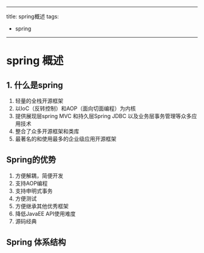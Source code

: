 ----
title: spring概述
tags:
  - spring
----

# spring 概述

## 1. 什么是spring

1. 轻量的全栈开源框架
2. 以IoC（反转控制）和AOP（面向切面编程）为内核
3. 提供展现层spring MVC 和持久层Spring JDBC 以及业务层事务管理等众多应用技术
4. 整合了众多开源框架和类库
5. 最著名的和使用最多的企业级应用开源框架

## Spring的优势

1. 方便解耦，简便开发
2. 支持AOP编程
3. 支持申明式事务
4. 方便测试
5. 方便继承其他优秀框架
6. 降低JavaEE API使用难度
7. 源码经典

## Spring 体系结构
